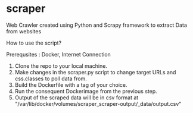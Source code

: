 # scraper
Web Crawler created using Python and Scrapy framework to extract Data from websites

How to use the script?

Prerequsites : Docker, Internet Connection

1) Clone the repo to your local machine.
2) Make changes in the scraper.py script to change target URLs and css.classes to poll data from. 
3) Build the Dockerfile with a tag of your choice.
4) Run the consequent Dockerimage from the previous step.
5) Output of the scraped data will be in csv format at "/var/lib/docker/volumes/scraper_scraper-output/_data/output.csv"

